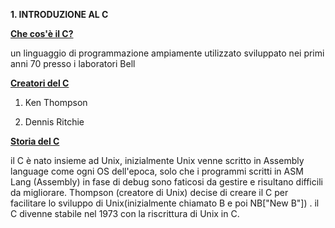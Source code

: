 **1. INTRODUZIONE AL C**

**<u>Che cos'è il C?</u>**

un linguaggio di programmazione ampiamente utilizzato sviluppato nei primi  anni 70 presso i laboratori Bell

**<u>Creatori del C</u>**

1. Ken Thompson

2. Dennis Ritchie

**<u>Storia del C</u>**

il C è nato insieme ad Unix, inizialmente Unix venne scritto in Assembly language come ogni OS dell'epoca, solo che i programmi scritti in ASM Lang (Assembly) in fase di debug sono faticosi da gestire e risultano difficili da migliorare. Thompson  (creatore di Unix) decise di creare il C per facilitare lo sviluppo di Unix(inizialmente chiamato B e poi NB["New B"]) . il C divenne stabile nel 1973 con la riscrittura di Unix in C.
